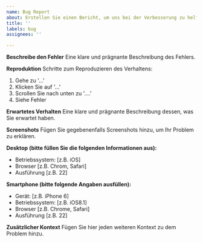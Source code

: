 ```yaml
---
name: Bug Report
about: Erstellen Sie einen Bericht, um uns bei der Verbesserung zu helfen
title: ''
labels: bug
assignees: ''

---
```


**Beschreibe den Fehler**
Eine klare und prägnante Beschreibung des Fehlers.

**Reproduktion**
Schritte zum Reproduzieren des Verhaltens:
1. Gehe zu '...'
2. Klicken Sie auf '...'
3. Scrollen Sie nach unten zu '....'
4. Siehe Fehler

**Erwartetes Verhalten**
Eine klare und prägnante Beschreibung dessen, was Sie erwartet haben.

**Screenshots**
Fügen Sie gegebenenfalls Screenshots hinzu, um Ihr Problem zu erklären.

**Desktop (bitte füllen Sie die folgenden Informationen aus):**
  - Betriebssystem: [z.B. iOS]
  - Browser [z.B. Chrom, Safari]
  - Ausführung [z.B. 22]

**Smartphone (bitte folgende Angaben ausfüllen):**
  - Gerät: [z.B. iPhone 6]
  - Betriebssystem: [z.B. iOS8.1]
  - Browser [z.B. Chrome, Safari]
  - Ausführung [z.B. 22]

**Zusätzlicher Kontext**
Fügen Sie hier jeden weiteren Kontext zu dem Problem hinzu.
